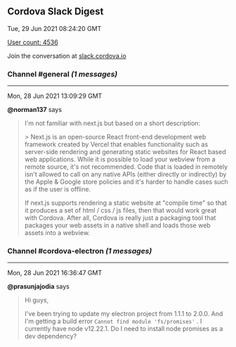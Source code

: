## Cordova Slack Digest
Tue, 29 Jun 2021 08:24:20 GMT

[User count: 4536](https://cordova.slack.com/)


Join the conversation at [slack.cordova.io](http://slack.cordova.io/)

### __Channel #general__ _(1 messages)_
---

Mon, 28 Jun 2021 13:09:29 GMT

__@norman137__ says 
> I'm not familiar with next.js but based on a short description:
> 
> &gt; Next.js is an open-source React front-end development web framework created by Vercel that enables functionality such as server-side rendering and generating static websites for React based web applications. 
> While it is possible to load your webview from a remote source, it's not recommended. Code that is loaded in remotely isn't allowed to call on any native APIs (either directly or indirectly) by the Apple &amp; Google store policies and it's harder to handle cases such as if the user is offline.
> 
> If next.js supports rendering a static website at "compile time" so that it produces a set of html / css / js files, then that would work great with Cordova. After all, Cordova is really just a packaging tool that packages your web assets in a native shell and loads those web assets into a webview.
> 

### __Channel #cordova-electron__ _(1 messages)_
---

Mon, 28 Jun 2021 16:36:47 GMT

__@prasunjajodia__ says 
> Hi guys,
> 
> I've been trying to update my electron project from 1.1.1 to 2.0.0.
> And I'm getting a build error `Cannot find module 'fs/promises'` . I currently have node v12.22.1.
> Do I need to install node promises as a dev dependency?
> 
